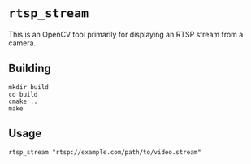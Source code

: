 # `rtsp_stream`

This is an OpenCV tool primarily for displaying an RTSP stream from a camera.

## Building

```shell
mkdir build
cd build
cmake ..
make
```

## Usage

```shell
rtsp_stream "rtsp://example.com/path/to/video.stream"
```

